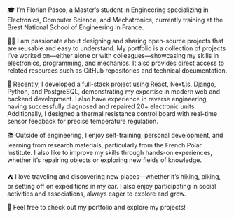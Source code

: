 🎓 I’m Florian Pasco, a Master’s student in Engineering specializing in Electronics, Computer Science, and Mechatronics, currently training at the Brest National School of Engineering in France.

👨‍💻 I am passionate about designing and sharing open-source projects that are reusable and easy to understand. My portfolio is a collection of projects I’ve worked on—either alone or with colleagues—showcasing my skills in electronics, programming, and mechanics. It also provides direct access to related resources such as GitHub repositories and technical documentation.

🔧 Recently, I developed a full-stack project using React, Next.js, Django, Python, and PostgreSQL, demonstrating my expertise in modern web and backend development. I also have experience in reverse engineering, having successfully diagnosed and repaired 20+ electronic units. Additionally, I designed a thermal resistance control board with real-time sensor feedback for precise temperature regulation.

📚 Outside of engineering, I enjoy self-training, personal development, and learning from research materials, particularly from the French Polar Institute. I also like to improve my skills through hands-on experiences, whether it’s repairing objects or exploring new fields of knowledge.

⛺ I love traveling and discovering new places—whether it’s hiking, biking, or setting off on expeditions in my car. I also enjoy participating in social activities and associations, always eager to explore and grow.

🚀 Feel free to check out my portfolio and explore my projects!
